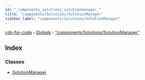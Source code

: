 ```yaml
---
id: "_components_solutions_solutionmanager_"
title: "components/Solutions/SolutionManager"
sidebar_label: "components/Solutions/SolutionManager"
---
```


[cds-for-code](../index.md) › [Globals](../globals.md) › ["components/Solutions/SolutionManager"](_components_solutions_solutionmanager_.md)

## Index

### Classes

* [SolutionManager](../classes/_components_solutions_solutionmanager_.solutionmanager.md)
